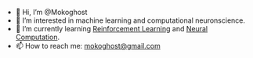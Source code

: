 - 👋 Hi, I’m @Mokoghost
- 👀 I’m interested in machine learning and computational neuronscience.
- 🌱 I’m currently learning [Reinforcement Learning](https://dpmd.ai/DeepMindxUCL21) and [Neural Computation](https://redwood.berkeley.edu/courses/vs265/).
- 📫 How to reach me: [mokoghost@gmail.com](mailto:mokoghost@gmail.com)

<!---
Mokoghost/Mokoghost is a ✨ special ✨ repository because its `README.md` (this file) appears on your GitHub profile.
You can click the Preview link to take a look at your changes.
--->
